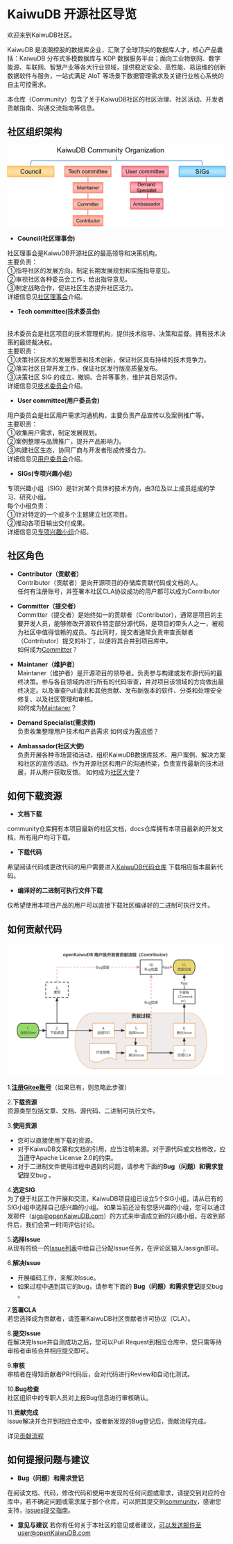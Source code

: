 # KaiwuDB 开源社区导览

欢迎来到KaiwuDB社区。

KaiwuDB 是浪潮控股的数据库企业，汇聚了全球顶尖的数据库人才，核心产品囊括：KaiwuDB 分布式多模数据库与 KDP 数据服务平台；面向工业物联网、数字能源、车联网、智慧产业等各大行业领域，提供稳定安全、高性能、易运维的创新数据软件与服务，一站式满足 AIoT 等场景下数据管理需求及关键行业核心系统的自主可控需求。

本仓库（Community）包含了关于KaiwuDB社区的社区治理、社区活动、开发者贡献指南、沟通交流指南等信息。

## 社区组织架构

![社区组织架构图](/Figures/Organization_structure.png)


- **Council(社区理事会)**

社区理事会是KaiwuDB开源社区的最高领导和决策机构。 
<br>主要负责：  
①指导社区的发展方向，制定长期发展规划和实施指导意见。  
②审视社区各种委员会工作，给出指导意见。
<br>③制定战略合作，促进社区生态提升社区活力。
<br>详细信息见[社区理事会](Council.md)介绍。

- **Tech committee(技术委员会)**

<br>技术委员会是社区项目的技术管理机构，提供技术指导、决策和监督。拥有技术决策的最终裁决权。<br>主要职责：
<br>①决策社区技术的发展愿景和技术创新，保证社区具有持续的技术竞争力。
<br>②落实社区日常开发工作，保证社区发行版高质量发布。
<br>③决策社区 SIG 的成立、撤销、合并等事务，维护其日常运作。
<br>详细信息见[技术委员会](Tech_committee.md)介绍。

- **User committee(用户委员会)**

用户委员会是社区用户需求沟通机构，主要负责产品宣传以及案例推广等。<br>主要职责：
<br>①收集用户需求，制定发展规划。
<br>②案例整理与品牌推广，提升产品影响力。
<br>③构建社区生态，协同厂商与开发者形成传播合力。
<br>详细信息见[用户委员会](User_committee.md)介绍。

- **SIGs(专项兴趣小组)**

专项兴趣小组（SIG）是针对某个具体的技术方向，由3位及以上成员组成的学习、研究小组。
<br>每个小组负责：
<br>①针对特定的一个或多个主题建立社区项目。
<br>②推动各项目输出交付成果。
<br>详细信息见[专项兴趣小组](SIGs.md)介绍。
## 社区角色
- **Contributor（贡献者）**
<br>Contributor（贡献者）是向开源项目的存储库贡献代码或文档的人。
<br>任何有注册账号，并签署本社区CLA协议成功的用户都可以成为Contributor

- **Committer（提交者）**
<br>Committer（提交者）是始终如一的贡献者（Contributor），通常是项目的主要开发人员，能够修改开源软件特定部分源代码，是项目的带头人之一，被视为社区中值得信赖的成员。与此同时，提交者通常负责审查贡献者（Contributor）提交的补丁，以便将其合并到项目库中。
<br>如何成为[Committer](Tech_committee.md)？

- **Maintaner（维护者）**
<br>Maintaner（维护者）是开源项目的领导者。负责参与构建或发布源代码的最终决策。参与各自领域内进行所有的代码审查，并对项目该领域的方向做出最终决定。以及审查Pull请求和其他贡献、发布新版本的软件、分类和处理安全修复、以及社区管理和审核。
<br>如何成为[Maintaner](Tech_committee.md)？

- **Demand Specialist(需求师)**
<br>负责收集整理用户技术和产品需求
如何成为[需求师](User_committee.md)？
- **Ambassador(社区大使)**
<br>负责开展各种市场营销活动，组织KaiwuDB数据库技术、用户案例、解决方案和社区的宣传活动。作为开源社区和用户的沟通桥梁，负责宣传最新的技术进展，并从用户获取反馈。
如何成为[社区大使](User_committee.md)？
## 如何下载资源
- **文档下载**

community仓库拥有本项目最新的社区文档，docs仓库拥有本项目最新的开发文档，所有用户均可下载。

- **下载代码**

希望阅读代码或更改代码的用户需要进入[KaiwuDB代码仓库](https://gitee.com/kaiwudb-opensource/kaiwudb)
下载相应版本最新代码。

- **编译好的二进制可执行文件下载**

仅希望使用本项目产品的用户可以直接下载社区编译好的二进制可执行文件。
## 如何贡献代码
![贡献流程图](/Figures/Contribute_process.png)

1.[**注册Gitee账号**](https://gitee.com/signup?redirect_to_url=%2F)（如果已有，则忽略此步骤）

2.**下载资源**
<br>资源类型包括文章、文档、源代码、二进制可执行文件。

3.**使用资源**

- 您可以直接使用下载的资源。
- 对于KaiwuDB文章和文档的引用，应当注明来源。对于源代码或文档修改，应当遵守Apache License 2.0的约束。
- 对于二进制文件使用过程中遇到的问题，请参考下面的**Bug（问题）和需求登记**提交bug 。

4.**选定SIG**
<br>为了便于社区工作开展和交流，KaiwuDB项目组已设立5个SIG小组，请从已有的SIG小组中选择自己感兴趣的小组。
如果当前还没有您感兴趣的小组，您可以通过发邮件（sigs@openKaiwuDB.com）的方式来申请成立新的兴趣小组，在收到邮件后，我们会第一时间评估讨论。

5.**选择Issue**
<br>从现有的统一的[Issue列表](https://gitee.com/organizations/kaiwudb-opensource/issues)中给自己分配Issue任务，在评论区输入/assign即可。

6.**解决Issue**

- 开展编码工作，来解决Issue。
- 如果过程中遇到其它的bug，请参考下面的 **Bug（问题）和需求登记**提交bug 。

7.**签署CLA**
<br>若您选择成为贡献者，请签署KaiwuDB社区贡献者许可协议（CLA）。

8.**提交Issue**
<br>在解决完Issue并自测成功之后，您可以Pull Request到相应仓库中，您只需等待审核者审核合并相应提交即可。

9.**审核**
<br>审核者在得知贡献者PR代码后，会对代码进行Review和自动化测试。

10.**Bug检查**
<br>社区组织中的专职人员对上报Bug信息进行审核确认。

11.**贡献完成**
<br>Issue解决并合并到相应仓库中，或者新发现的Bug登记后，贡献流程完成。

详见[贡献流程](Contribute_process.md)

## 如何提报问题与建议
- **Bug（问题）和需求登记**

在阅读文档、代码，修改代码和使用中发现的任何问题或需求，请提交到对应的仓库中，若不确定问题或需求属于那个仓库，可以把其提交到[community](https://gitee.com/kaiwudb-opensource/community/issues)，感谢您支持，[issues提交指南](https://gitee.com/kaiwudb-opensource/community/blob/master/issues%20Submission%20Guidelines.md)。

- **意见与建议**
若你有任何关于本社区的意见或者建议，可以发送邮件至user@openKaiwuDB.com